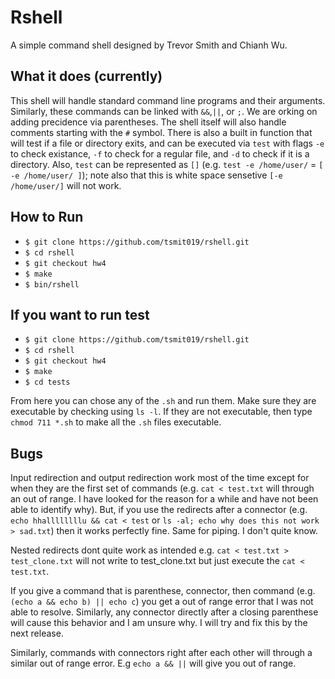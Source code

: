# Rshell
A simple command shell designed by Trevor Smith and Chianh Wu.

## What it does (currently)
This shell will handle standard command line programs and their arguments. Similarly, these commands can be linked with `&&`,`||`, or `;`.
We are orking on adding precidence via parentheses. The shell itself will also handle comments starting with the `#` symbol. There is also a built
in function that will test if a file or directory exits, and can be executed via `test` with flags `-e` to check existance, `-f` to check for 
a regular file, and `-d` to check if it is a directory. Also, `test` can be represented as `[]` (e.g. `test -e /home/user/` = `[ -e /home/user/ ]`);
note also that this is white space sensetive `[-e /home/user/]` will not work.

## How to Run
- `$ git clone https://github.com/tsmit019/rshell.git`
- `$ cd rshell`
- `$ git checkout hw4`
- `$ make`
- `$ bin/rshell`

## If you want to run test
- `$ git clone https://github.com/tsmit019/rshell.git`
- `$ cd rshell`
- `$ git checkout hw4`
- `$ make`
- `$ cd tests`

From here you can chose any of the `.sh` and run them. Make sure they are executable by checking using `ls -l`. If they are not executable, then type `chmod 711 *.sh` to make all the `.sh` files executable. 


## Bugs
Input redirection and output redirection work most of the time except for when they are the first set of commands (e.g. `cat < test.txt` will through an out of range. I have looked
for the reason for a while and have not been able to identify why). But, if you use the redirects after a connector (e.g. `echo hhallllllllu && cat < test` or `ls -al; echo why does this not work > sad.txt`)
then it works perfectly fine. Same for piping. I don't quite know.

Nested redirects dont quite work as intended e.g. `cat < test.txt > test_clone.txt` will not write to test_clone.txt but just execute the `cat < test.txt`.

If you give a command that is parenthese, connector, then command (e.g. `(echo a && echo b) || echo c`) you get a out of range error that I was 
not able to resolve. Similarly, any connector directly after a closing parenthese will cause this behavior and I am unsure why. I will try and fix 
this by the next release. 

Similarly, commands with connectors right after each other will through a similar out of range error. E.g `echo a && ||` will give you out of range.

